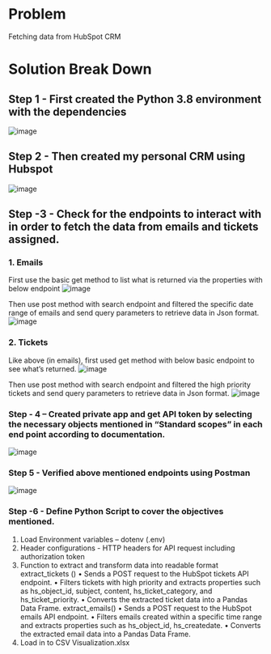 # Problem  
Fetching data from HubSpot CRM
# Solution Break Down 
## Step 1 - First created the Python 3.8 environment with the dependencies 
![image](https://github.com/Venura-94/Hubspot_Assignment/assets/137409412/998df2c6-c5c8-41e2-b09a-db5bec397c43)
## Step 2 - Then created my personal CRM using Hubspot
![image](https://github.com/Venura-94/Hubspot_Assignment/assets/137409412/a2c17ebb-a46b-4c43-84f5-33a9241f90d5)
## Step -3 - Check for the endpoints to interact with in order to fetch the data from emails and tickets assigned.
### 1.	Emails 
First use the basic get method to list what is returned via the properties with below endpoint
![image](https://github.com/Venura-94/Hubspot_Assignment/assets/137409412/c7ee8036-3004-4248-a559-20e20c35114f)

Then use post method with search endpoint and filtered the specific date range of emails and send query parameters to retrieve data in Json format.
![image](https://github.com/Venura-94/Hubspot_Assignment/assets/137409412/53f71d3d-7198-4932-8b76-adbcdfe3bfff)

### 2.	Tickets
Like above (in emails), first used get method with below basic endpoint to see what’s returned. 
![image](https://github.com/Venura-94/Hubspot_Assignment/assets/137409412/97cb8c12-1ff2-43ea-9edd-b31ead8f8ad3)

Then use post method with search endpoint and filtered the high priority tickets and send query parameters to retrieve data in Json format.
![image](https://github.com/Venura-94/Hubspot_Assignment/assets/137409412/6d7e3fda-6037-4d00-9e52-048a15b853dd)
### Step - 4 – Created private app and get API token by selecting the necessary objects mentioned in “Standard scopes” in each end point according to documentation.
![image](https://github.com/Venura-94/Hubspot_Assignment/assets/137409412/abbe4f47-06b7-4cc7-9e06-8871b7e0cc68)
### Step 5 - Verified above mentioned endpoints using Postman
![image](https://github.com/Venura-94/Hubspot_Assignment/assets/137409412/c680261b-d96f-45f7-9a4a-f55994b252fb)
### Step -6 - Define Python Script to cover the objectives mentioned.
1.	Load Environment variables – dotenv (.env)
2.	Header configurations - HTTP headers for API request including authorization token
3.	Function to extract and transform data into readable format 
extract_tickets ()
•	Sends a POST request to the HubSpot tickets API endpoint. 
•	Filters tickets with high priority and extracts properties such as hs_object_id, subject, content, hs_ticket_category, and hs_ticket_priority.
•	Converts the extracted ticket data into a Pandas Data Frame. 
extract_emails()
•	Sends a POST request to the HubSpot emails API endpoint. 
•	Filters emails created within a specific time range and extracts properties such as hs_object_id, hs_createdate.
•	Converts the extracted email data into a Pandas Data Frame.
4.	Load in to CSV
Visualization.xlsx










